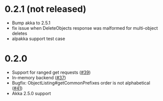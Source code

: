0.2.1 (not released)
=======
* Bump akka to 2.5.1
* fix issue when DeleteObjects response was malformed for multi-object deletes
* alpakka support test case

0.2.0
=======
* Support for ranged get requests ([#39](https://github.com/findify/s3mock/pull/39))
* In-memory backend ([#37](https://github.com/findify/s3mock/pull/37))
* Bugfix: ObjectListing#getCommonPrefixes order is not alphabetical ([#41](https://github.com/findify/s3mock/issues/41))
* Akka 2.5.0 support